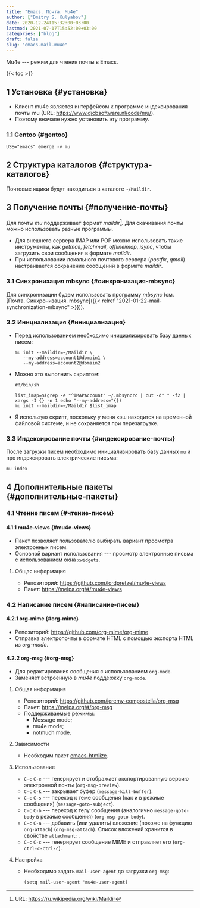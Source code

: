 ```yaml
---
title: "Emacs. Почта. Mu4e"
author: ["Dmitry S. Kulyabov"]
date: 2020-12-24T15:32:00+03:00
lastmod: 2021-07-17T15:52:00+03:00
categories: ["blog"]
draft: false
slug: "emacs-mail-mu4e"
---
```


Mu4e --- режим для чтения почты в Emacs.

<!--more-->

{{< toc >}}


## <span class="section-num">1</span> Установка {#установка}

-   Клиент mu4e является интерфейсом к программе индексирования почты mu (URL: <https://www.djcbsoftware.nl/code/mu/>).
-   Поэтому вначале нужно установить эту программу.


### <span class="section-num">1.1</span> Gentoo {#gentoo}

```shell
USE="emacs" emerge -v mu
```


## <span class="section-num">2</span> Структура каталогов {#структура-каталогов}

Почтовые ящики будут находиться в каталоге `~/Maildir`.


## <span class="section-num">3</span> Получение почты {#получение-почты}

Для почты _mu_ поддерживает формат _maildir_[^fn:1].
Для скачивания почты можно использовать разные программы.

-   Для внешнего сервера IMAP или POP можно использовать такие инструменты, как _getmail_, _fetchmail_, _offlineimap_, _isync_, чтобы загрузить свои сообщения в формате _maildir_.
-   При использовании локального почтового сервера (_postfix_, _qmail_) настраивается сохранение сообщений в формате _maildir_.


### <span class="section-num">3.1</span> Синхронизация mbsync {#синхронизация-mbsync}

Для синхронизации будем использовать программу _mbsync_ (см. [Почта. Синхронизация. mbsync]({{< relref "2021-01-22-mail-synchronization-mbsync" >}})).


### <span class="section-num">3.2</span> Инициализация {#инициализация}

-   Перед использованием необходимо инициализировать базу данных писем:

    ```shell
    mu init --maildir=~/Maildir \
       --my-address=account1@domain1 \
       --my-address=account2@domain2
    ```
-   Можно это выполнить скриптом:

    ```shell
    #!/bin/sh

    list_imap=$(grep -e "^IMAPAccount" ~/.mbsyncrc | cut -d" " -f2 | xargs -I {} -n 1 echo "--my-address="{})
    mu init --maildir=~/Maildir $list_imap
    ```
-   Я использую скрипт, поскольку у меня кэш находится на временной файловой системе, и не сохраняется при перезагрузке.


### <span class="section-num">3.3</span> Индексирование почты {#индексирование-почты}

После загрузки писем необходимо инициализировать базу данных `mu` и про индексировать электрические письма:

```shell
mu index
```


## <span class="section-num">4</span> Дополнительные пакеты {#дополнительные-пакеты}


### <span class="section-num">4.1</span> Чтение писем {#чтение-писем}


#### <span class="section-num">4.1.1</span> mu4e-views {#mu4e-views}

-   Пакет позволяет пользователю выбирать вариант просмотра электронных писем.
-   Основной вариант использования --- просмотр электронные письма с использованием окна `xwidgets`.

<!--list-separator-->

1.  Общая информация

    -   Репозиторий: <https://github.com/lordpretzel/mu4e-views>
    -   Пакет: <https://melpa.org/#/mu4e-views>


### <span class="section-num">4.2</span> Написание писем {#написание-писем}


#### <span class="section-num">4.2.1</span> org-mime {#org-mime}

-   Репозиторий: <https://github.com/org-mime/org-mime>
-   Отправка электропочты в формате HTML с помощью экспорта HTML из _org-mode_.


#### <span class="section-num">4.2.2</span> org-msg {#org-msg}

-   Для редактирования сообщения с использованием `org-mode`.
-   Заменяет встроенную в _mu4e_ поддержку `org-mode`.

<!--list-separator-->

1.  Общая информация

    -   Репозиторий: <https://github.com/jeremy-compostella/org-msg>
    -   Пакет: <https://melpa.org/#/org-msg>
    -   Поддерживаемые режимы:
        -   Message mode;
        -   mu4e mode;
        -   notmuch mode.

<!--list-separator-->

2.  Зависимости

    -   Необходим пакет [emacs-htmlize](https://github.com/hniksic/emacs-htmlize).

<!--list-separator-->

3.  Использование

    -   `C-c` `C-e` --- генерирует и отображает экспортированную версию электронной почты (`org-msg-preview`).
    -   `C-c` `C-k` --- закрывает буфер (`message-kill-buffer`).
    -   `C-c` `C-s` --- переход к теме сообщения (как и в режиме сообщения) (`message-goto-subject`).
    -   `C-c` `C-b` --- переход к телу сообщения (аналогично `message-goto-body` в режиме сообщения) (`org-msg-goto-body`).
    -   `C-c` `C-a` --- добавить (или удалить) вложение (похоже на функцию `org-attach`) (`org-msg-attach`). Список вложений хранится в свойстве `attachment:`.
    -   `C-c` `C-c` --- генерирует сообщение MIME и отправляет его (`org-ctrl-c-ctrl-c`).

<!--list-separator-->

4.  Настройка

    -   Необходимо задать `mail-user-agent` до загрузки `org-msg`:

        ```elisp
        (setq mail-user-agent 'mu4e-user-agent)
        ```

[^fn:1]: URL: <https://ru.wikipedia.org/wiki/Maildir>
